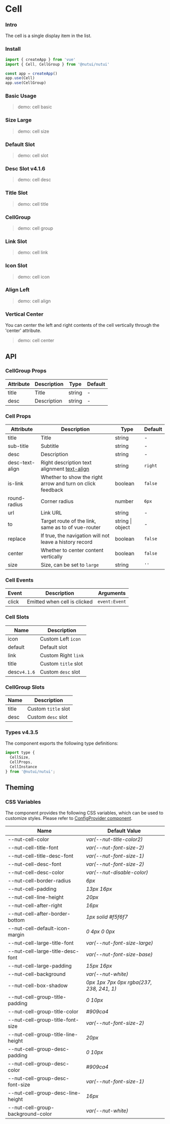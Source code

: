 # Cell

### Intro

The cell is a single display item in the list.

### Install

```js
import { createApp } from 'vue'
import { Cell, CellGroup } from '@nutui/nutui'

const app = createApp()
app.use(Cell)
app.use(CellGroup)
```

### Basic Usage

> demo: cell basic

### Size Large

> demo: cell size

### Default Slot

> demo: cell slot

### Desc Slot v4.1.6

> demo: cell desc

### Title Slot

> demo: cell title

### CellGroup

> demo: cell group

### Link Slot

> demo: cell link

### Icon Slot

> demo: cell icon

### Align Left

> demo: cell align

### Vertical Center

You can center the left and right contents of the cell vertically through the 'center' attribute.

> demo: cell center

## API

### CellGroup Props

| Attribute | Description | Type | Default |
| --- | --- | --- | --- |
| title | Title | string | - |
| desc | Description | string | - |

### Cell Props

| Attribute | Description | Type | Default |
| --- | --- | --- | --- |
| title | Title | string | - |
| sub-title | Subtitle | string | - |
| desc | Description | string | - |
| desc-text-align | Right description text alignment [text-align](https://www.w3school.com.cn/cssref/pr_text_text-align.asp) | string | `right` |
| is-link | Whether to show the right arrow and turn on click feedback | boolean | `false` |
| round-radius | Corner radius | number | `6px` |
| url | Link URL | string | - |
| to | Target route of the link, same as to of vue-router | string \| object | - |
| replace | If true, the navigation will not leave a history record | boolean | `false` |
| center | Whether to center content vertically | boolean | `false` |
| size | Size, can be set to `large` | string | `''` |

### Cell Events

| Event | Description | Arguments |
| --- | --- | --- |
| click | Emitted when cell is clicked | `event:Event` |

### Cell Slots

| Name | Description |
| --- | --- |
| icon | Custom Left `icon` |
| default | Default slot |
| link | Custom Right `link` |
| title | Custom `title` slot |
| desc`v4.1.6` | Custom `desc` slot |

### CellGroup Slots

| Name | Description |
| --- | --- |
| title | Custom `title` slot |
| desc | Custom `desc` slot |

### Types v4.3.5

The component exports the following type definitions:

```js
import type {
  CellSize,
  CellProps,
  CellInstance
} from '@nutui/nutui';
```

## Theming

### CSS Variables

The component provides the following CSS variables, which can be used to customize styles. Please refer to [ConfigProvider component](#/en-US/component/configprovider).

| Name | Default Value |
| --- | --- |
| --nut-cell-color | _var(--nut-title-color2)_ |
| --nut-cell-title-font | _var(--nut-font-size-2)_ |
| --nut-cell-title-desc-font | _var(--nut-font-size-1)_ |
| --nut-cell-desc-font | _var(--nut-font-size-2)_ |
| --nut-cell-desc-color | _var(--nut-disable-color)_ |
| --nut-cell-border-radius | _6px_ |
| --nut-cell-padding | _13px 16px_ |
| --nut-cell-line-height | _20px_ |
| --nut-cell-after-right | _16px_ |
| --nut-cell-after-border-bottom | _1px solid #f5f6f7_ |
| --nut-cell-default-icon-margin | _0 4px 0 0px_ |
| --nut-cell-large-title-font | _var(--nut-font-size-large)_ |
| --nut-cell-large-title-desc-font | _var(--nut-font-size-base)_ |
| --nut-cell-large-padding | _15px 16px_ |
| --nut-cell-background | _var(--nut-white)_ |
| --nut-cell-box-shadow | _0px 1px 7px 0px rgba(237, 238, 241, 1)_ |
| --nut-cell-group-title-padding | _0 10px_ |
| --nut-cell-group-title-color | _#909ca4_ |
| --nut-cell-group-title-font-size | _var(--nut-font-size-2)_ |
| --nut-cell-group-title-line-height | _20px_ |
| --nut-cell-group-desc-padding | _0 10px_ |
| --nut-cell-group-desc-color | _#909ca4_ |
| --nut-cell-group-desc-font-size | _var(--nut-font-size-1)_ |
| --nut-cell-group-desc-line-height | _16px_ |
| --nut-cell-group-background-color | _var(--nut-white)_ |

